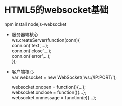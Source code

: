 # HTML5的websocket基础

npm install nodejs-websocket

+ 服务器端核心<br/>
    ws.createServer(function(conn){<br/>
        conn.on('text',...);<br/>
        conn.on('close',...);<br/>
        conn.on('error',...);<br/>
    });

+ 客户端核心<br/>
    var websocket = new WebSocket('ws://IP:PORT/');

    websocket.onopen = function(){...};<br/>
    websocket.onclose = function(){...};<br/>
    websocket.onmessage = function(e){...};<br/>
